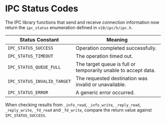 # IPC Status Codes

The IPC library functions that send and receive connection information now
return the `ipc_status` enumeration defined in `v10/ipc/h/ipc.h`.

| Status Constant | Meaning |
|-----------------|---------|
| `IPC_STATUS_SUCCESS` | Operation completed successfully. |
| `IPC_STATUS_TIMEOUT` | The operation timed out. |
| `IPC_STATUS_QUEUE_FULL` | The target queue is full or temporarily unable to accept data. |
| `IPC_STATUS_INVALID_TARGET` | The requested destination was invalid or unavailable. |
| `IPC_STATUS_ERROR` | A generic error occurred. |

When checking results from `_info_read`, `_info_write`, `_reply_read`,
`_reply_write`, `_fd_read` and `_fd_write`, compare the return value
against `IPC_STATUS_SUCCESS`.
